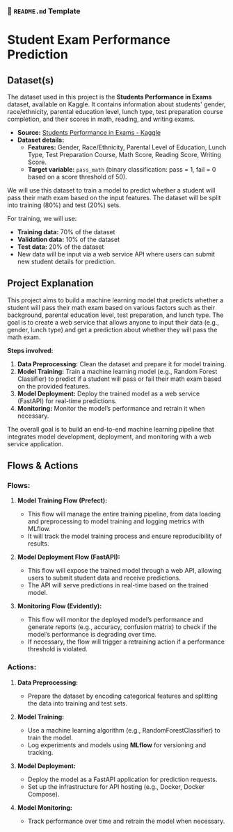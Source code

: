 ### 📝 `README.md` Template

# Student Exam Performance Prediction

## Dataset(s)
The dataset used in this project is the **Students Performance in Exams** dataset, available on Kaggle. It contains information about students' gender, race/ethnicity, parental education level, lunch type, test preparation course completion, and their scores in math, reading, and writing exams.

- **Source:** [Students Performance in Exams - Kaggle](https://www.kaggle.com/datasets/spscientist/students-performance-in-exams)
- **Dataset details:**
  - **Features:** Gender, Race/Ethnicity, Parental Level of Education, Lunch Type, Test Preparation Course, Math Score, Reading Score, Writing Score.
  - **Target variable:** `pass_math` (binary classification: pass = 1, fail = 0 based on a score threshold of 50).

We will use this dataset to train a model to predict whether a student will pass their math exam based on the input features. The dataset will be split into training (80%) and test (20%) sets.

For training, we will use:
- **Training data:** 70% of the dataset
- **Validation data:** 10% of the dataset
- **Test data:** 20% of the dataset
- New data will be input via a web service API where users can submit new student details for prediction.

## Project Explanation
This project aims to build a machine learning model that predicts whether a student will pass their math exam based on various factors such as their background, parental education level, test preparation, and lunch type. The goal is to create a web service that allows anyone to input their data (e.g., gender, lunch type) and get a prediction about whether they will pass the math exam.

**Steps involved:**
1. **Data Preprocessing:** Clean the dataset and prepare it for model training.
2. **Model Training:** Train a machine learning model (e.g., Random Forest Classifier) to predict if a student will pass or fail their math exam based on the provided features.
3. **Model Deployment:** Deploy the trained model as a web service (FastAPI) for real-time predictions.
4. **Monitoring:** Monitor the model’s performance and retrain it when necessary.

The overall goal is to build an end-to-end machine learning pipeline that integrates model development, deployment, and monitoring with a web service application.

## Flows & Actions

### Flows:
1. **Model Training Flow (Prefect):**
   - This flow will manage the entire training pipeline, from data loading and preprocessing to model training and logging metrics with MLflow.
   - It will track the model training process and ensure reproducibility of results.

2. **Model Deployment Flow (FastAPI):**
   - This flow will expose the trained model through a web API, allowing users to submit student data and receive predictions.
   - The API will serve predictions in real-time based on the trained model.

3. **Monitoring Flow (Evidently):**
   - This flow will monitor the deployed model’s performance and generate reports (e.g., accuracy, confusion matrix) to check if the model’s performance is degrading over time.
   - If necessary, the flow will trigger a retraining action if a performance threshold is violated.

### Actions:
1. **Data Preprocessing:** 
   - Prepare the dataset by encoding categorical features and splitting the data into training and test sets.
   
2. **Model Training:**
   - Use a machine learning algorithm (e.g., RandomForestClassifier) to train the model.
   - Log experiments and models using **MLflow** for versioning and tracking.

3. **Model Deployment:**
   - Deploy the model as a FastAPI application for prediction requests.
   - Set up the infrastructure for API hosting (e.g., Docker, Docker Compose).

4. **Model Monitoring:**
   - Track performance over time and retrain the model when necessary.
